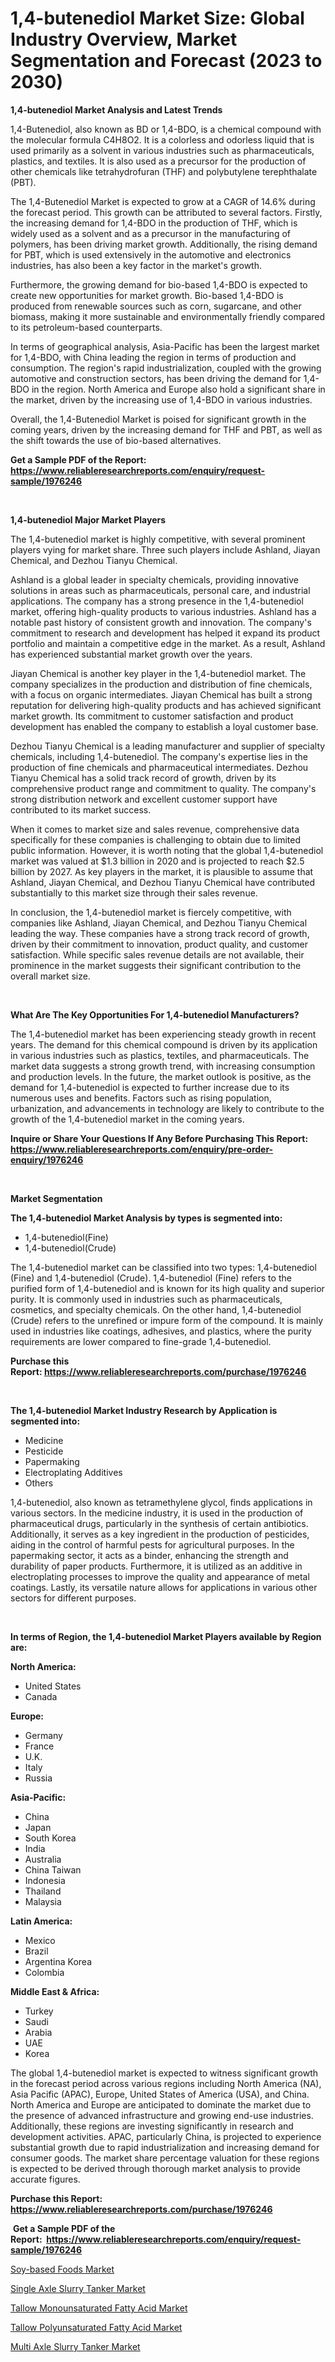 <p><h1>1,4-butenediol Market Size: Global Industry Overview, Market Segmentation and Forecast (2023 to 2030)</h1></p><p><strong>1,4-butenediol Market Analysis and Latest Trends</strong></p>
<p><p>1,4-Butenediol, also known as BD or 1,4-BDO, is a chemical compound with the molecular formula C4H8O2. It is a colorless and odorless liquid that is used primarily as a solvent in various industries such as pharmaceuticals, plastics, and textiles. It is also used as a precursor for the production of other chemicals like tetrahydrofuran (THF) and polybutylene terephthalate (PBT).</p><p>The 1,4-Butenediol Market is expected to grow at a CAGR of 14.6% during the forecast period. This growth can be attributed to several factors. Firstly, the increasing demand for 1,4-BDO in the production of THF, which is widely used as a solvent and as a precursor in the manufacturing of polymers, has been driving market growth. Additionally, the rising demand for PBT, which is used extensively in the automotive and electronics industries, has also been a key factor in the market's growth.</p><p>Furthermore, the growing demand for bio-based 1,4-BDO is expected to create new opportunities for market growth. Bio-based 1,4-BDO is produced from renewable sources such as corn, sugarcane, and other biomass, making it more sustainable and environmentally friendly compared to its petroleum-based counterparts.</p><p>In terms of geographical analysis, Asia-Pacific has been the largest market for 1,4-BDO, with China leading the region in terms of production and consumption. The region's rapid industrialization, coupled with the growing automotive and construction sectors, has been driving the demand for 1,4-BDO in the region. North America and Europe also hold a significant share in the market, driven by the increasing use of 1,4-BDO in various industries.</p><p>Overall, the 1,4-Butenediol Market is poised for significant growth in the coming years, driven by the increasing demand for THF and PBT, as well as the shift towards the use of bio-based alternatives.</p></p>
<p><strong>Get a Sample PDF of the Report:&nbsp; <a href="https://www.reliableresearchreports.com/enquiry/request-sample/1976246">https://www.reliableresearchreports.com/enquiry/request-sample/1976246</a></strong></p>
<p>&nbsp;</p>
<p><strong>1,4-butenediol Major Market Players</strong></p>
<p><p>The 1,4-butenediol market is highly competitive, with several prominent players vying for market share. Three such players include Ashland, Jiayan Chemical, and Dezhou Tianyu Chemical.</p><p>Ashland is a global leader in specialty chemicals, providing innovative solutions in areas such as pharmaceuticals, personal care, and industrial applications. The company has a strong presence in the 1,4-butenediol market, offering high-quality products to various industries. Ashland has a notable past history of consistent growth and innovation. The company's commitment to research and development has helped it expand its product portfolio and maintain a competitive edge in the market. As a result, Ashland has experienced substantial market growth over the years.</p><p>Jiayan Chemical is another key player in the 1,4-butenediol market. The company specializes in the production and distribution of fine chemicals, with a focus on organic intermediates. Jiayan Chemical has built a strong reputation for delivering high-quality products and has achieved significant market growth. Its commitment to customer satisfaction and product development has enabled the company to establish a loyal customer base.</p><p>Dezhou Tianyu Chemical is a leading manufacturer and supplier of specialty chemicals, including 1,4-butenediol. The company's expertise lies in the production of fine chemicals and pharmaceutical intermediates. Dezhou Tianyu Chemical has a solid track record of growth, driven by its comprehensive product range and commitment to quality. The company's strong distribution network and excellent customer support have contributed to its market success.</p><p>When it comes to market size and sales revenue, comprehensive data specifically for these companies is challenging to obtain due to limited public information. However, it is worth noting that the global 1,4-butenediol market was valued at $1.3 billion in 2020 and is projected to reach $2.5 billion by 2027. As key players in the market, it is plausible to assume that Ashland, Jiayan Chemical, and Dezhou Tianyu Chemical have contributed substantially to this market size through their sales revenue.</p><p>In conclusion, the 1,4-butenediol market is fiercely competitive, with companies like Ashland, Jiayan Chemical, and Dezhou Tianyu Chemical leading the way. These companies have a strong track record of growth, driven by their commitment to innovation, product quality, and customer satisfaction. While specific sales revenue details are not available, their prominence in the market suggests their significant contribution to the overall market size.</p></p>
<p>&nbsp;</p>
<p><strong>What Are The Key Opportunities For 1,4-butenediol Manufacturers?</strong></p>
<p><p>The 1,4-butenediol market has been experiencing steady growth in recent years. The demand for this chemical compound is driven by its application in various industries such as plastics, textiles, and pharmaceuticals. The market data suggests a strong growth trend, with increasing consumption and production levels. In the future, the market outlook is positive, as the demand for 1,4-butenediol is expected to further increase due to its numerous uses and benefits. Factors such as rising population, urbanization, and advancements in technology are likely to contribute to the growth of the 1,4-butenediol market in the coming years.</p></p>
<p><strong>Inquire or Share Your Questions If Any Before Purchasing This Report: <a href="https://www.reliableresearchreports.com/enquiry/pre-order-enquiry/1976246">https://www.reliableresearchreports.com/enquiry/pre-order-enquiry/1976246</a></strong></p>
<p>&nbsp;</p>
<p><strong>Market Segmentation</strong></p>
<p><strong>The 1,4-butenediol Market Analysis by types is segmented into:</strong></p>
<p><ul><li>1,4-butenediol(Fine)</li><li>1,4-butenediol(Crude)</li></ul></p>
<p><p>The 1,4-butenediol market can be classified into two types: 1,4-butenediol (Fine) and 1,4-butenediol (Crude). 1,4-butenediol (Fine) refers to the purified form of 1,4-butenediol and is known for its high quality and superior purity. It is commonly used in industries such as pharmaceuticals, cosmetics, and specialty chemicals. On the other hand, 1,4-butenediol (Crude) refers to the unrefined or impure form of the compound. It is mainly used in industries like coatings, adhesives, and plastics, where the purity requirements are lower compared to fine-grade 1,4-butenediol.</p></p>
<p><strong>Purchase this Report:&nbsp;<a href="https://www.reliableresearchreports.com/purchase/1976246">https://www.reliableresearchreports.com/purchase/1976246</a></strong></p>
<p>&nbsp;</p>
<p><strong>The 1,4-butenediol Market Industry Research by Application is segmented into:</strong></p>
<p><ul><li>Medicine</li><li>Pesticide</li><li>Papermaking</li><li>Electroplating Additives</li><li>Others</li></ul></p>
<p><p>1,4-butenediol, also known as tetramethylene glycol, finds applications in various sectors. In the medicine industry, it is used in the production of pharmaceutical drugs, particularly in the synthesis of certain antibiotics. Additionally, it serves as a key ingredient in the production of pesticides, aiding in the control of harmful pests for agricultural purposes. In the papermaking sector, it acts as a binder, enhancing the strength and durability of paper products. Furthermore, it is utilized as an additive in electroplating processes to improve the quality and appearance of metal coatings. Lastly, its versatile nature allows for applications in various other sectors for different purposes.</p></p>
<p>&nbsp;</p>
<p><strong>In terms of Region, the 1,4-butenediol Market Players available by Region are:</strong></p>
<p>
    <p> <strong> North America: </strong>
        <ul>
            <li>United States</li>
            <li>Canada</li>
        </ul>
        </p> 
    <p> <strong> Europe: </strong>
        <ul>
            <li>Germany</li>
            <li>France</li>
            <li>U.K.</li>
            <li>Italy</li>
            <li>Russia</li>
        </ul>
        </p> 
    <p> <strong> Asia-Pacific: </strong>
        <ul>
            <li>China</li>
            <li>Japan</li>
            <li>South Korea</li>
            <li>India</li>
            <li>Australia</li>
            <li>China Taiwan</li>
            <li>Indonesia</li>
            <li>Thailand</li>
            <li>Malaysia</li>
        </ul>
        </p> 
    <p> <strong> Latin America: </strong>
        <ul>
            <li>Mexico</li>
            <li>Brazil</li>
            <li>Argentina Korea</li>
            <li>Colombia</li>
        </ul>
        </p> 
    <p> <strong> Middle East & Africa: </strong>
        <ul>
            <li>Turkey</li>
            <li>Saudi</li>
            <li>Arabia</li>
            <li>UAE</li>
            <li>Korea</li>
        </ul>
    </p>
    </p>
<p><p>The global 1,4-butenediol market is expected to witness significant growth in the forecast period across various regions including North America (NA), Asia Pacific (APAC), Europe, United States of America (USA), and China. North America and Europe are anticipated to dominate the market due to the presence of advanced infrastructure and growing end-use industries. Additionally, these regions are investing significantly in research and development activities. APAC, particularly China, is projected to experience substantial growth due to rapid industrialization and increasing demand for consumer goods. The market share percentage valuation for these regions is expected to be derived through thorough market analysis to provide accurate figures.</p></p>
<p><strong>Purchase this Report: <a href="https://www.reliableresearchreports.com/purchase/1976246">https://www.reliableresearchreports.com/purchase/1976246</a></strong></p>
<p>&nbsp;<strong>Get a Sample PDF of the Report:&nbsp;&nbsp;<a href="https://www.reliableresearchreports.com/enquiry/request-sample/1976246">https://www.reliableresearchreports.com/enquiry/request-sample/1976246</a></strong></p>
<p><strong></strong></p>
<p><p><a href="https://github.com/RoccoManning/Market-Research-Report-List-2/blob/main/soy-based-foods-market.md">Soy-based Foods Market</a></p><p><a href="https://medium.com/@isomgleason/single-axle-slurry-tanker-market-size-reveals-the-best-marketing-channels-in-global-industry-68d637d18a0d">Single Axle Slurry Tanker Market</a></p><p><a href="https://medium.com/@magaliortiz1955/tallow-monounsaturated-fatty-acid-market-size-and-market-trends-complete-industry-overview-2023-dfd28f9e13be">Tallow Monounsaturated Fatty Acid Market</a></p><p><a href="https://medium.com/@linabernier/tallow-polyunsaturated-fatty-acid-market-analysis-its-cagr-market-segmentation-and-global-6ae38788d80e">Tallow Polyunsaturated Fatty Acid Market</a></p><p><a href="https://medium.com/@lilliandach2023/multi-axle-slurry-tanker-market-size-and-market-trends-complete-industry-overview-2023-to-2030-2ee589c2eabc">Multi Axle Slurry Tanker Market</a></p></p>